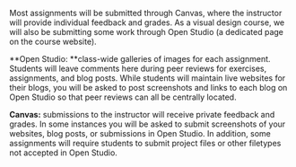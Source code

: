 Most assignments will be submitted through Canvas, where the instructor will provide individual feedback and grades. As a visual design course, we will also be submitting some work through Open Studio \(a dedicated page on the course website\). 



**Open Studio: **class-wide galleries of images for each assignment. Students will leave comments here during peer reviews for exercises, assignments, and blog posts. While students will maintain live websites for their blogs, you will be asked to post screenshots and links to each blog on Open Studio so that peer reviews can all be centrally located. 

**Canvas:** submissions to the instructor will receive private feedback and grades. In some instances you will be asked to submit screenshots of your websites, blog posts, or submissions in Open Studio. In addition, some assignments will require students to submit project files or other filetypes not accepted in Open Studio. 



